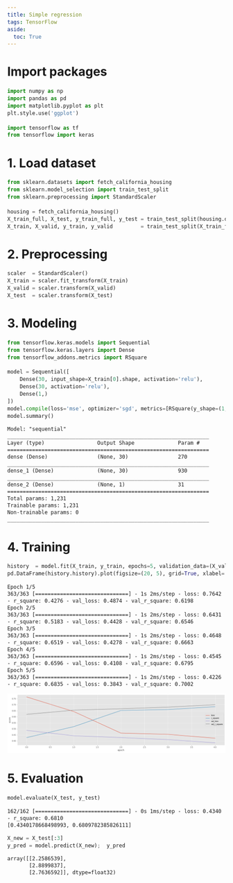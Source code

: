 ```yaml
---
title: Simple regression
tags: TensorFlow
aside:
  toc: True
---
```


<!--more-->


# Import packages


```python
import numpy as np
import pandas as pd
import matplotlib.pyplot as plt
plt.style.use('ggplot')

import tensorflow as tf
from tensorflow import keras
```

# 1. Load dataset


```python
from sklearn.datasets import fetch_california_housing
from sklearn.model_selection import train_test_split
from sklearn.preprocessing import StandardScaler

housing = fetch_california_housing()
X_train_full, X_test, y_train_full, y_test = train_test_split(housing.data, housing.target)
X_train, X_valid, y_train, y_valid         = train_test_split(X_train_full, y_train_full)
```

# 2. Preprocessing


```python
scaler  = StandardScaler()
X_train = scaler.fit_transform(X_train)
X_valid = scaler.transform(X_valid)
X_test  = scaler.transform(X_test)
```

# 3. Modeling


```python
from tensorflow.keras.models import Sequential
from tensorflow.keras.layers import Dense
from tensorflow_addons.metrics import RSquare

model = Sequential([
    Dense(30, input_shape=X_train[0].shape, activation='relu'),
    Dense(30, activation='relu'),
    Dense(1,)
])
model.compile(loss='mse', optimizer='sgd', metrics=[RSquare(y_shape=(1,))])
model.summary()
```

    Model: "sequential"
    _________________________________________________________________
    Layer (type)                 Output Shape              Param #
    =================================================================
    dense (Dense)                (None, 30)                270
    _________________________________________________________________
    dense_1 (Dense)              (None, 30)                930
    _________________________________________________________________
    dense_2 (Dense)              (None, 1)                 31
    =================================================================
    Total params: 1,231
    Trainable params: 1,231
    Non-trainable params: 0
    _________________________________________________________________


# 4. Training


```python
history  = model.fit(X_train, y_train, epochs=5, validation_data=(X_valid, y_valid))
pd.DataFrame(history.history).plot(figsize=(20, 5), grid=True, xlabel='epoch', ylabel='score');
```

    Epoch 1/5
    363/363 [==============================] - 1s 2ms/step - loss: 0.7642 - r_square: 0.4276 - val_loss: 0.4874 - val_r_square: 0.6198
    Epoch 2/5
    363/363 [==============================] - 1s 2ms/step - loss: 0.6431 - r_square: 0.5183 - val_loss: 0.4428 - val_r_square: 0.6546
    Epoch 3/5
    363/363 [==============================] - 1s 2ms/step - loss: 0.4648 - r_square: 0.6519 - val_loss: 0.4278 - val_r_square: 0.6663
    Epoch 4/5
    363/363 [==============================] - 1s 2ms/step - loss: 0.4545 - r_square: 0.6596 - val_loss: 0.4108 - val_r_square: 0.6795
    Epoch 5/5
    363/363 [==============================] - 1s 2ms/step - loss: 0.4226 - r_square: 0.6835 - val_loss: 0.3843 - val_r_square: 0.7002




![png](/deprecated/images/2022-03-11-tf-regression/output_9_1.png)



# 5. Evaluation


```python
model.evaluate(X_test, y_test)
```

    162/162 [==============================] - 0s 1ms/step - loss: 0.4340 - r_square: 0.6810
    [0.4340178668498993, 0.6809782385826111]




```python
X_new = X_test[:3]
y_pred = model.predict(X_new);  y_pred
```




    array([[2.2586539],
           [2.8899837],
           [2.7636592]], dtype=float32)
